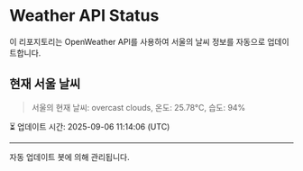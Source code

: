 
# Weather API Status

이 리포지토리는 OpenWeather API를 사용하여 서울의 날씨 정보를 자동으로 업데이트합니다.

## 현재 서울 날씨
> 서울의 현재 날씨: overcast clouds, 온도: 25.78°C, 습도: 94%

⏳ 업데이트 시간: 2025-09-06 11:14:06 (UTC)

---
자동 업데이트 봇에 의해 관리됩니다.
